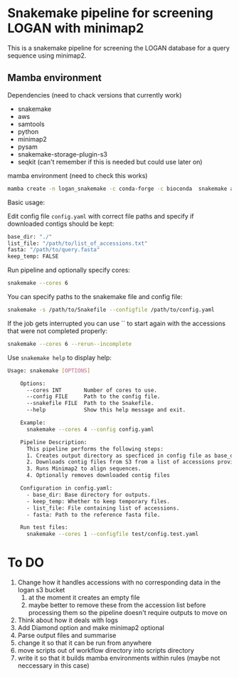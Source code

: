 # Snakemake pipeline for screening LOGAN with minimap2

This is a snakemake pipeline for screening the LOGAN database for a query sequence using minimap2.

## Mamba environment

Dependencies (need to chack versions that currently work)

- snakemake
- aws
- samtools
- python
- minimap2
- pysam
- snakemake-storage-plugin-s3
- seqkit (can't remember if this is needed but could use later on)

 mamba environment (need to check this works)
``` bash
mamba create -n logan_snakemake -c conda-forge -c bioconda  snakemake awscli minimap2 samtools seqkit snakemake-storage-plugin-s3 pysam
```

Basic usage:

Edit config file `config.yaml` with correct file paths and specify if downloaded contigs should be kept:

``` bash
base_dir: "./"
list_file: "/path/to/list_of_accessions.txt"
fasta: "/path/to/query.fasta"
keep_temp: FALSE
```

Run pipeline and optionally specify cores:

``` bash
snakemake --cores 6
```

You can specify paths to the snakemake file and config file:

``` bash
snakemake -s /path/to/Snakefile --configfile /path/to/config.yaml
```

If the job gets interrupted you can use `` to start again with the accessions that were not completed properly:

``` bash
snakemake --cores 6 --rerun--incomplete
```

Use `snakemake help` to display help:

```bash 
Usage: snakemake [OPTIONS]

    Options:
      --cores INT       Number of cores to use.
      --config FILE     Path to the config file.
      --snakefile FILE  Path to the Snakefile.
      --help            Show this help message and exit.

    Example:
      snakemake --cores 4 --config config.yaml

    Pipeline Description:
      This pipeline performs the following steps:
      1. Creates output directory as specficed in config file as base_dir.
      2. Downloads contig files from S3 from a list of accessions provided.
      3. Runs Minimap2 to align sequences.
      4. Optionally removes downloaded contig files

    Configuration in config.yaml:
      - base_dir: Base directory for outputs.
      - keep_temp: Whether to keep temporary files.
      - list_file: File containing list of accessions.
      - fasta: Path to the reference fasta file.

    Run test files:
      snakemake --cores 1 --configfile test/config.test.yaml
```
# To DO

1. Change how it handles accessions with no corresponding data in the logan s3 bucket
   1. at the moment it creates an empty file
   2. maybe better to remove these from the accession list before processing them so the pipeline doesn't require outputs to move on
2. Think about how it deals with logs
3. Add Diamond option and make minimap2 optional
4. Parse output files and summarise
5. change it so that it can be run from anywhere
6. move scripts out of workflow directory into scripts directory
7. write it so that it builds mamba environments within rules (maybe not neccessary in this case)
